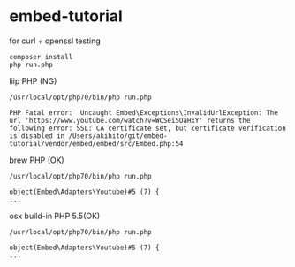 # embed-tutorial
for curl + openssl testing

```
composer install
php run.php
```

liip PHP (NG)
```
/usr/local/opt/php70/bin/php run.php 

PHP Fatal error:  Uncaught Embed\Exceptions\InvalidUrlException: The url 'https://www.youtube.com/watch?v=WCSeiSOaHxY' returns the following error: SSL: CA certificate set, but certificate verification is disabled in /Users/akihito/git/embed-tutorial/vendor/embed/embed/src/Embed.php:54
```

brew PHP (OK)
```
/usr/local/opt/php70/bin/php run.php 

object(Embed\Adapters\Youtube)#5 (7) {
...

```

osx build-in PHP 5.5(OK)
```
/usr/local/opt/php70/bin/php run.php 

object(Embed\Adapters\Youtube)#5 (7) {
...

```
